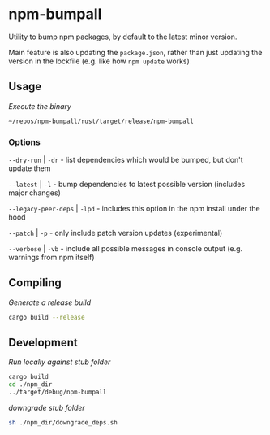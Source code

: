 # npm-bumpall

Utility to bump npm packages, by default to the latest minor version.

Main feature is also updating the `package.json`, rather than just updating the version in the lockfile (e.g. like how `npm update` works)

## Usage
_Execute the binary_
```bash
~/repos/npm-bumpall/rust/target/release/npm-bumpall
```

### Options

`--dry-run` | `-dr` - list dependencies which would be bumped, but don't update them

`--latest` | `-l` - bump dependencies to latest possible version (includes major changes)

`--legacy-peer-deps` | `-lpd` - includes this option in the npm install under the hood

`--patch` | `-p` - only include patch version updates (experimental)

`--verbose` | `-vb` - include all possible messages in console output (e.g. warnings from npm itself)

## Compiling
_Generate a release build_
```bash
cargo build --release
```

## Development
_Run locally against stub folder_
```bash
cargo build
cd ./npm_dir
../target/debug/npm-bumpall
```

_downgrade stub folder_
```bash
sh ./npm_dir/downgrade_deps.sh
```

